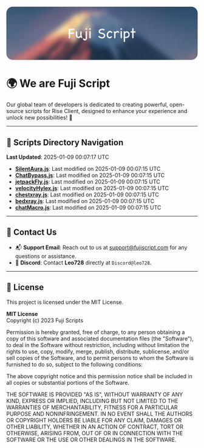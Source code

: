![Banner](.github/b.webp)

# 🌍 **We are Fuji Script**

Our global team of developers is dedicated to creating powerful, open-source scripts for Rise Client, designed to enhance your experience and unlock new possibilities! 🌟

---
<!-- SCRIPTS_NAVIGATION_START -->
## 📂 **Scripts Directory Navigation**

**Last Updated**: 2025-01-09 00:07:17 UTC

- **[SilentAura.js](scripts/SilentAura.js)**: Last modified on 2025-01-09 00:07:15 UTC
- **[ChatBypass.js](scripts/ChatBypass.js)**: Last modified on 2025-01-09 00:07:15 UTC
- **[jetpackFly.js](scripts/jetpackFly.js)**: Last modified on 2025-01-09 00:07:15 UTC
- **[velocityHylex.js](scripts/velocityHylex.js)**: Last modified on 2025-01-09 00:07:15 UTC
- **[chestxray.js](scripts/chestxray.js)**: Last modified on 2025-01-09 00:07:15 UTC
- **[bedxray.js](scripts/bedxray.js)**: Last modified on 2025-01-09 00:07:15 UTC
- **[chatMacro.js](scripts/chatMacro.js)**: Last modified on 2025-01-09 00:07:15 UTC

<!-- SCRIPTS_NAVIGATION_END -->

---

## 💬 **Contact Us**  
- 📬 **Support Email**: Reach out to us at [support@fujiscript.com](mailto:support@fujiscript.com) for any questions or assistance.  
- 💬 **Discord**: Contact **Leo728** directly at `Discord@leo728`.

---

## 📜 **License**

This project is licensed under the MIT License.  

**MIT License**  
Copyright (c) 2023 Fuji Scripts  

Permission is hereby granted, free of charge, to any person obtaining a copy of this software and associated documentation files (the "Software"), to deal in the Software without restriction, including without limitation the rights to use, copy, modify, merge, publish, distribute, sublicense, and/or sell copies of the Software, and to permit persons to whom the Software is furnished to do so, subject to the following conditions:  

The above copyright notice and this permission notice shall be included in all copies or substantial portions of the Software.  

THE SOFTWARE IS PROVIDED "AS IS", WITHOUT WARRANTY OF ANY KIND, EXPRESS OR IMPLIED, INCLUDING BUT NOT LIMITED TO THE WARRANTIES OF MERCHANTABILITY, FITNESS FOR A PARTICULAR PURPOSE AND NONINFRINGEMENT. IN NO EVENT SHALL THE AUTHORS OR COPYRIGHT HOLDERS BE LIABLE FOR ANY CLAIM, DAMAGES OR OTHER LIABILITY, WHETHER IN AN ACTION OF CONTRACT, TORT OR OTHERWISE, ARISING FROM, OUT OF OR IN CONNECTION WITH THE SOFTWARE OR THE USE OR OTHER DEALINGS IN THE SOFTWARE.  
